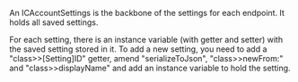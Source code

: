 An ICAccountSettings is the backbone of the settings for each endpoint. It holds all saved settings.

For each setting, there is an instance variable (with getter and setter) with the saved setting stored in it.
To add a new setting, you need to add a "class>>[Setting]ID" getter, amend "serializeToJson", "class>>newFrom:" and "class>>displayName" and add an instance variable to hold the setting.


